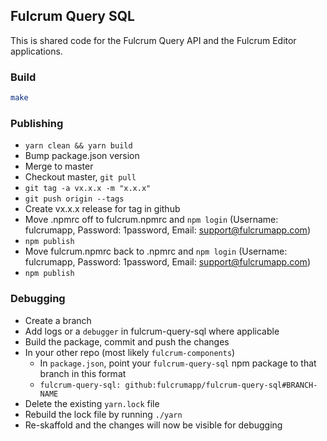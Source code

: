 ## Fulcrum Query SQL

This is shared code for the Fulcrum Query API and the Fulcrum Editor applications.

### Build

```sh
make
```

### Publishing

- `yarn clean && yarn build`
- Bump package.json version
- Merge to master
- Checkout master, `git pull`
- `git tag -a vx.x.x -m "x.x.x"`
- `git push origin --tags`
- Create vx.x.x release for tag in github
- Move .npmrc off to fulcrum.npmrc and `npm login` (Username: fulcrumapp, Password: 1password, Email: support@fulcrumapp.com)
- `npm publish`
- Move fulcrum.npmrc back to .npmrc and `npm login` (Username: fulcrumapp, Password: 1password, Email: support@fulcrumapp.com)
- `npm publish`

### Debugging

- Create a branch
- Add logs or a `debugger` in fulcrum-query-sql where applicable
- Build the package, commit and push the changes
- In your other repo (most likely `fulcrum-components`)
  -  In `package.json`, point your `fulcrum-query-sql` npm package to that branch in this format
  - `fulcrum-query-sql: github:fulcrumapp/fulcrum-query-sql#BRANCH-NAME` 
- Delete the existing `yarn.lock` file
- Rebuild the lock file by running `./yarn`
- Re-skaffold and the changes will now be visible for debugging


